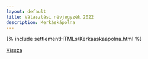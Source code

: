 ```yaml
---
layout: default
title: Választási névjegyzék 2022
description: Kerkáskápolna
---
```


{% include settlementHTMLs/Kerkaaskaapolna.html %}

[Vissza](./)